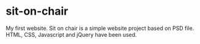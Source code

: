# sit-on-chair
My first website. Sit on chair is a simple website project based on PSD file. HTML, CSS, Javascript and jQuery have been used.
